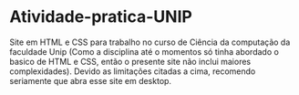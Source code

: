 # Atividade-pratica-UNIP

Site em HTML e CSS para trabalho no curso de Ciência da computação da faculdade Unip (Como a disciplina até o momentos só tinha abordado o basico de HTML e CSS, então o presente site não inclui maiores complexidades).
Devido as limitações citadas a cima, recomendo seriamente que abra esse site em desktop.
